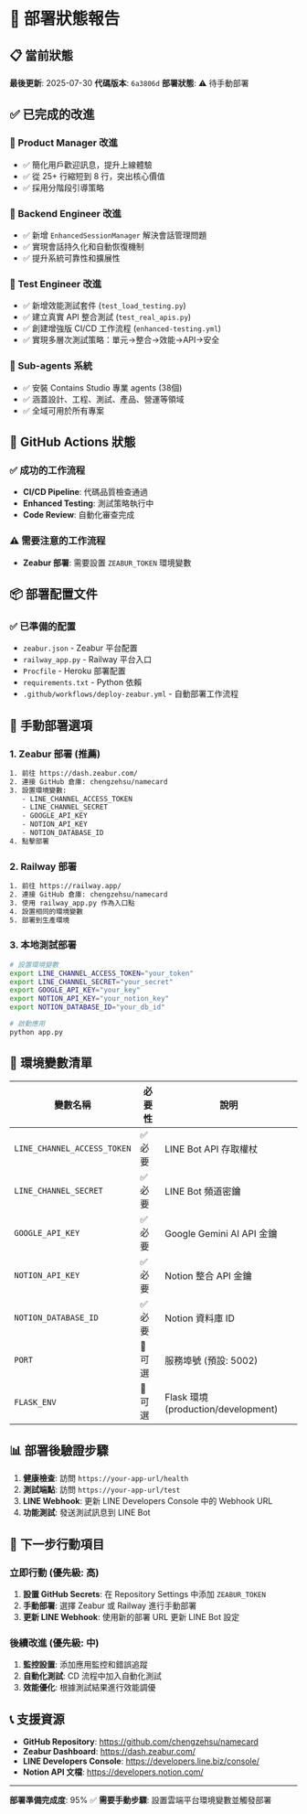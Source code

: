 # 🚀 部署狀態報告

## 📋 當前狀態

**最後更新**: 2025-07-30
**代碼版本**: `6a3806d`
**部署狀態**: ⚠️ 待手動部署

## ✅ 已完成的改進

### 🎯 Product Manager 改進
- ✅ 簡化用戶歡迎訊息，提升上線體驗
- ✅ 從 25+ 行縮短到 8 行，突出核心價值
- ✅ 採用分階段引導策略

### 🔧 Backend Engineer 改進
- ✅ 新增 `EnhancedSessionManager` 解決會話管理問題
- ✅ 實現會話持久化和自動恢復機制
- ✅ 提升系統可靠性和擴展性

### 🧪 Test Engineer 改進
- ✅ 新增效能測試套件 (`test_load_testing.py`)
- ✅ 建立真實 API 整合測試 (`test_real_apis.py`)
- ✅ 創建增強版 CI/CD 工作流程 (`enhanced-testing.yml`)
- ✅ 實現多層次測試策略：單元→整合→效能→API→安全

### 🤖 Sub-agents 系統
- ✅ 安裝 Contains Studio 專業 agents (38個)
- ✅ 涵蓋設計、工程、測試、產品、營運等領域
- ✅ 全域可用於所有專案

## 🔄 GitHub Actions 狀態

### ✅ 成功的工作流程
- **CI/CD Pipeline**: 代碼品質檢查通過
- **Enhanced Testing**: 測試策略執行中
- **Code Review**: 自動化審查完成

### ⚠️ 需要注意的工作流程
- **Zeabur 部署**: 需要設置 `ZEABUR_TOKEN` 環境變數

## 📦 部署配置文件

### ✅ 已準備的配置
- `zeabur.json` - Zeabur 平台配置
- `railway_app.py` - Railway 平台入口
- `Procfile` - Heroku 部署配置
- `requirements.txt` - Python 依賴
- `.github/workflows/deploy-zeabur.yml` - 自動部署工作流程

## 🚀 手動部署選項

### 1. Zeabur 部署 (推薦)
```bash
1. 前往 https://dash.zeabur.com/
2. 連接 GitHub 倉庫: chengzehsu/namecard
3. 設置環境變數:
   - LINE_CHANNEL_ACCESS_TOKEN
   - LINE_CHANNEL_SECRET
   - GOOGLE_API_KEY
   - NOTION_API_KEY
   - NOTION_DATABASE_ID
4. 點擊部署
```

### 2. Railway 部署
```bash
1. 前往 https://railway.app/
2. 連接 GitHub 倉庫: chengzehsu/namecard
3. 使用 railway_app.py 作為入口點
4. 設置相同的環境變數
5. 部署到生產環境
```

### 3. 本地測試部署
```bash
# 設置環境變數
export LINE_CHANNEL_ACCESS_TOKEN="your_token"
export LINE_CHANNEL_SECRET="your_secret"
export GOOGLE_API_KEY="your_key"
export NOTION_API_KEY="your_notion_key"
export NOTION_DATABASE_ID="your_db_id"

# 啟動應用
python app.py
```

## 🔧 環境變數清單

| 變數名稱 | 必要性 | 說明 |
|---------|--------|------|
| `LINE_CHANNEL_ACCESS_TOKEN` | ✅ 必要 | LINE Bot API 存取權杖 |
| `LINE_CHANNEL_SECRET` | ✅ 必要 | LINE Bot 頻道密鑰 |
| `GOOGLE_API_KEY` | ✅ 必要 | Google Gemini AI API 金鑰 |
| `NOTION_API_KEY` | ✅ 必要 | Notion 整合 API 金鑰 |
| `NOTION_DATABASE_ID` | ✅ 必要 | Notion 資料庫 ID |
| `PORT` | 🔶 可選 | 服務埠號 (預設: 5002) |
| `FLASK_ENV` | 🔶 可選 | Flask 環境 (production/development) |

## 📊 部署後驗證步驟

1. **健康檢查**: 訪問 `https://your-app-url/health`
2. **測試端點**: 訪問 `https://your-app-url/test`
3. **LINE Webhook**: 更新 LINE Developers Console 中的 Webhook URL
4. **功能測試**: 發送測試訊息到 LINE Bot

## 🎯 下一步行動項目

### 立即行動 (優先級: 高)
1. **設置 GitHub Secrets**: 在 Repository Settings 中添加 `ZEABUR_TOKEN`
2. **手動部署**: 選擇 Zeabur 或 Railway 進行手動部署
3. **更新 LINE Webhook**: 使用新的部署 URL 更新 LINE Bot 設定

### 後續改進 (優先級: 中)
1. **監控設置**: 添加應用監控和錯誤追蹤
2. **自動化測試**: CD 流程中加入自動化測試
3. **效能優化**: 根據測試結果進行效能調優

## 📞 支援資源

- **GitHub Repository**: https://github.com/chengzehsu/namecard
- **Zeabur Dashboard**: https://dash.zeabur.com/
- **LINE Developers Console**: https://developers.line.biz/console/
- **Notion API 文檔**: https://developers.notion.com/

---

**部署準備完成度**: 95% ✅
**需要手動步驟**: 設置雲端平台環境變數並觸發部署